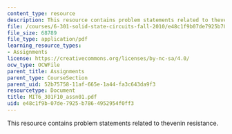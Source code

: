 ```yaml
---
content_type: resource
description: This resource contains problem statements related to thevenin resistance.
file: /courses/6-301-solid-state-circuits-fall-2010/e48c1f9b07de7925b7864952954f0ff3_MIT6_301F10_assn01.pdf
file_size: 68789
file_type: application/pdf
learning_resource_types:
- Assignments
license: https://creativecommons.org/licenses/by-nc-sa/4.0/
ocw_type: OCWFile
parent_title: Assignments
parent_type: CourseSection
parent_uid: 52b75758-11af-665e-1a44-fa3c643da9f3
resourcetype: Document
title: MIT6_301F10_assn01.pdf
uid: e48c1f9b-07de-7925-b786-4952954f0ff3
---
```

This resource contains problem statements related to thevenin resistance.